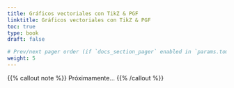 ```yaml
---
title: Gráficos vectoriales con TikZ & PGF
linktitle: Gráficos vectoriales con TikZ & PGF
toc: true
type: book
draft: false

# Prev/next pager order (if `docs_section_pager` enabled in `params.toml`)
weight: 5
---
```


{{% callout note %}}
Próximamente...
{{% /callout %}}
